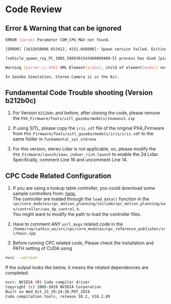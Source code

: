 # Code Review

## Error & Warning that can be ignored

```bash
ERROR [param] Parameter COM_CPU_MAX not found.

[ERROR] [1632650806.653412, 4331.668000]: Spawn service failed. Exiting.

[vehicle_spawn_ray_PC_3805_5889391543400089409-5] process has died [pid 3883, exit code 1, cmd /opt/ros/melodic/lib/gazebo_ros/spawn_model -sdf -file /home/ray/PX4_Firmware/Tools/sitl_gazebo/models/iris_2d_lidar/iris_2d_lidar.sdf -model iris_0 -x 0 -y 0 -z 1 -R 0 -P 0 -Y 0 __name:=vehicle_spawn_ray_PC_3805_5889391543400089409 __log:=/home/ray/.ros/log/73c91f0e-1eb1-11ec-825c-14f6d87ec6ba/vehicle_spawn_ray_PC_3805_5889391543400089409-5.log].

Warning [parser.cc:950] XML Element[scale], child of element[model] not defined in SDF. Ignoring[scale]. You may have an incorrect SDF file, or an sdformat version that doesnt support this element.

In Gazebo Simulation, Stereo Camera is in the Air.
```

## Fundamental Code Trouble shooting (Version b212b0c)

1. For Version ``b212b0c`` and before, after cloning the code, please remove the ``PX4_Firmware/Tools/sitl_gazebo/models/ihumanv1.zip``

2. If using SITL, please copy the ``iris.sdf`` file of the original PX4_Firmware from ``PX4_Firmware/Tools/sitl_gazebo/models/iris/iris.sdf`` to the same folder in ``fundamental_sys_xtdrone``

3. For this version, stereo Lidar is not applicable, so, please modify the ``PX4_Firmware/launch/imav_indoor_rich.launch`` to enable the 2d Lidar. Specifically, comment Line 16 and uncomment Line 14.

## CPC Code Related Configuration

1. If you are using a lookup table controller, you could download some sample controllers from:
[here.](https://drive.google.com/open?id=1R_iP5SmkYX8zVNzoXnETMrqD30_yM2ms)   
The controller are loaded through the ``load_data()`` function in the   ``cpc/core_modules/cpc_motion_planning/include/cpc_motion_planning/uav/controller/uav_dp_control.h``.  
You might want to modify the path to load the controller files.

2. Have to comment ANY ``usrl_msgs`` related code in the ``/home/ray/catkin_ws/src/cpc/core_modules/cpc_reference_publisher/src/main.cpp``

3. Before running CPC related code, Please check the installation and PATH setting of CUDA using
```bash
nvcc --version
```
If the output looks like below, it means the related dependencies are completed.
```bash
nvcc: NVIDIA (R) Cuda compiler driver
Copyright (c) 2005-2019 NVIDIA Corporation
Built on Wed_Oct_23_19:24:38_PDT_2019
Cuda compilation tools, release 10.2, V10.2.89
```